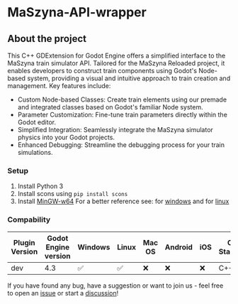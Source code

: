 ﻿# MaSzyna-API-wrapper
## About the project
This C++ GDExtension for Godot Engine offers a simplified interface to the MaSzyna train simulator API. Tailored for the MaSzyna Reloaded project, it enables developers to construct train components using Godot's Node-based system, providing a visual and intuitive approach to train creation and management. Key features include:

- Custom Node-based Classes: Create train elements using our premade and integrated classes based on Godot's familiar Node system.
- Parameter Customization: Fine-tune train parameters directly within the Godot editor.
- Simplified Integration: Seamlessly integrate the MaSzyna simulator physics into your Godot projects.
- Enhanced Debugging: Streamline the debugging process for your train simulations.
### Setup
1. Install Python 3
2. Install scons using `pip install scons`
3. Install [MinGW-w64](https://mingw-w64.org/)
For a better reference see: for [windows](https://docs.godotengine.org/en/4.3/contributing/development/compiling/compiling_for_windows.html) and for [linux](https://docs.godotengine.org/en/4.3/contributing/development/compiling/compiling_for_linuxbsd.html)
### Compability
| Plugin Version | Godot Engine version | Windows | Linux | Mac OS | Android | iOS | C++ Standard | MaSzyna Version |
|----------------|----------------------|---------|-------|--------|---------|-----|--------------|-----------------|
| dev            | 4.3                  | ✅       | ✅       | ❌       | ❌       | ❌       | C++ 11       | 24.06 |

If you have found any bug, have a suggestion or want to join us - feel free to open an [issue](https://github.com/MaSzyna-Reloaded/MaSzyna-API-wrapper/issues) or start a [discussion](https://github.com/MaSzyna-Reloaded/MaSzyna-API-wrapper/discussions)!
